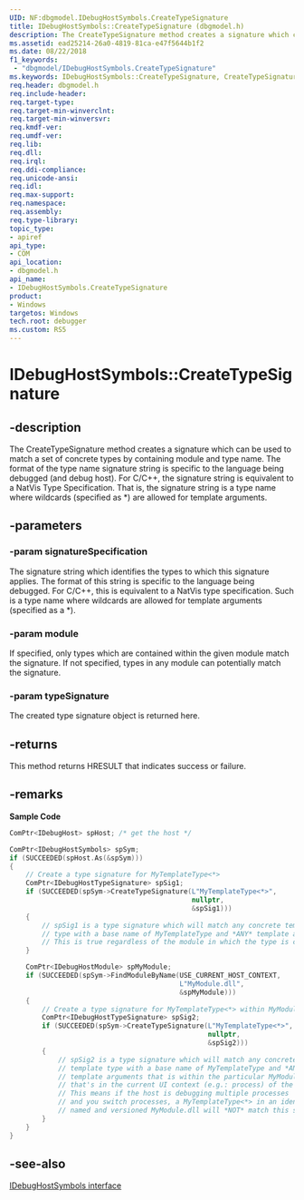 ```yaml
---
UID: NF:dbgmodel.IDebugHostSymbols.CreateTypeSignature
title: IDebugHostSymbols::CreateTypeSignature (dbgmodel.h)
description: The CreateTypeSignature method creates a signature which can be used to match a set of concrete types by containing module and type name.
ms.assetid: ead25214-26a0-4819-81ca-e47f5644b1f2
ms.date: 08/22/2018
f1_keywords:
 - "dbgmodel/IDebugHostSymbols.CreateTypeSignature"
ms.keywords: IDebugHostSymbols::CreateTypeSignature, CreateTypeSignature, IDebugHostSymbols.CreateTypeSignature, IDebugHostSymbols::CreateTypeSignature, IDebugHostSymbols.CreateTypeSignature
req.header: dbgmodel.h
req.include-header:
req.target-type:
req.target-min-winverclnt:
req.target-min-winversvr:
req.kmdf-ver:
req.umdf-ver:
req.lib:
req.dll:
req.irql: 
req.ddi-compliance:
req.unicode-ansi:
req.idl:
req.max-support:
req.namespace:
req.assembly:
req.type-library: 
topic_type: 
- apiref
api_type: 
- COM
api_location: 
- dbgmodel.h
api_name: 
- IDebugHostSymbols.CreateTypeSignature
product:
- Windows
targetos: Windows
tech.root: debugger
ms.custom: RS5
---
```


# IDebugHostSymbols::CreateTypeSignature


## -description

The CreateTypeSignature method creates a signature which can be used to match a set of concrete types by containing module and type name. The format of the type name signature string is specific to the language being debugged (and debug host). For C/C++, the signature string is equivalent to a NatVis Type Specification. That is, the signature string is a type name where wildcards (specified as *) are allowed for template arguments. 

## -parameters

### -param signatureSpecification
The signature string which identifies the types to which this signature applies. The format of this string is specific to the language being debugged. For C/C++, this is equivalent to a NatVis type specification. Such is a type name where wildcards are allowed for template arguments (specified as a *).


### -param module
If specified, only types which are contained within the given module match the signature. If not specified, types in any module can potentially match the signature.

### -param typeSignature
The created type signature object is returned here.


## -returns
This method returns HRESULT that indicates success or failure.

## -remarks

**Sample Code**

```cpp
ComPtr<IDebugHost> spHost; /* get the host */

ComPtr<IDebugHostSymbols> spSym;
if (SUCCEEDED(spHost.As(&spSym)))
{
    // Create a type signature for MyTemplateType<*>
    ComPtr<IDebugHostTypeSignature> spSig1;
    if (SUCCEEDED(spSym->CreateTypeSignature(L"MyTemplateType<*>", 
                                             nullptr, 
                                             &spSig1)))
    {
        // spSig1 is a type signature which will match any concrete template 
        // type with a base name of MyTemplateType and *ANY* template arguments.
        // This is true regardless of the module in which the type is contained.
    }

    ComPtr<IDebugHostModule> spMyModule;
    if (SUCCEEDED(spSym->FindModuleByName(USE_CURRENT_HOST_CONTEXT, 
                                          L"MyModule.dll", 
                                          &spMyModule)))
    {
        // Create a type signature for MyTemplateType<*> within MyModule.dll.
        ComPtr<IDebugHostTypeSignature> spSig2;
        if (SUCCEEDED(spSym->CreateTypeSignature(L"MyTemplateType<*>", 
                                                 nullptr, 
                                                 &spSig2)))
        {
            // spSig2 is a type signature which will match any concrete 
            // template type with a base name of MyTemplateType and *ANY* 
            // template arguments that is within the particular MyModule.dll 
            // that's in the current UI context (e.g.: process) of the debugger.
            // This means if the host is debugging multiple processes
            // and you switch processes, a MyTemplateType<*> in an identically
            // named and versioned MyModule.dll will *NOT* match this signature.
        }
    }
}
```


## -see-also
[IDebugHostSymbols interface](nn-dbgmodel-idebughostsymbols.md)
